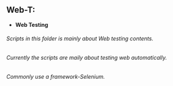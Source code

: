 ## **Web-T:**
   - **Web Testing**
>
###### Scripts in this folder is mainly about Web testing contents.
###### Currently the scripts are maily about testing web automatically.
###### Commonly use a framework-Selenium.
